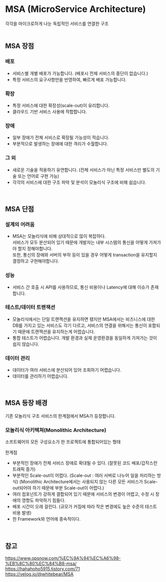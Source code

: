 # MSA (MicroService Architecture)
각각을 마이크로하게 나눈 독립적인 서비스를 연결한 구조  
<br>

## MSA 장점
### 배포
- 서비스별 개별 배포가 가능합니다. (배포시 전체 서비스의 중단이 없습니다.)
- 특정 서비스의 요구사항만을 반영하여, 빠르게 배포 가능합니다.
 
### 확장
- 특정 서비스에 대한 확장성(scale-out)이 유리합니다.
- 클라우드 기반 서비스 사용에 적합합니다.
 
### 장애
- 일부 장애가 전체 서비스로 확장될 가능성이 적습니다.
- 부분적으로 발생하는 장애에 대한 격리가 수월합니다.
 
### 그 외
- 새로운 기술을 적용하기 유연합니다. (전체 서비스가 아닌 특정 서비스만 별도의 기술 또는 언어로 구현 가능)
- 각각의 서비스에 대한 구조 파악 및 분석이 모놀리식 구조에 비해 쉽습니다.  
<br>

## MSA 단점
### 설계의 어려움
- MSA는 모놀리식에 비해 상대적으로 많이 복잡하다.  
  서비스가 모두 분산되어 있기 때문에 개발자는 내부 시스템의 통신을 어떻게 가져가야 할지 정해야합니다.  
  또한, 통신의 장애와 서버의 부하 등이 있을 경우 어떻게 transaction을 유지할지 결정하고 구현해야합니다.
 
### 성능
- 서비스 간 호출 시 API를 사용하므로, 통신 비용이나 Latency에 대해 이슈가 존재합니다.
 
### 테스트/데이터 트랜잭션
- 모놀리식에서는 단일 트랜잭션을 유지하면 됐지만 MSA에서는 비즈니스에 대한 DB를 가지고 있는 서비스도 각기 다르고, 서비스의 연결을 위해서는 통신이 포함되기 때문에 트랜잭션을 유지하는게 어렵습니다.
- 통합 테스트가 어렵습니다. 개발 환경과 실제 운영환경을 동일하게 가져가는 것이 쉽지 않습니다.
 
### 데이터 관리
- 데이터가 여러 서비스에 분산되어 있어 조회하기 어렵습니다.
- 데이터를 관리하기 어렵습니다.  
<br>

## MSA 등장 배경
기존 모놀리식 구조 서비스의 한계점에서 MSA가 등장합니다.  

### 모놀리식 아키텍쳐(Monolithic Architecture)
소프트웨어의 모든 구성요소가 한 프로젝트에 통합되어있는 형태  

한계점  
- 부분적인 장애가 전체 서비스 장애로 확대될 수 있다. (잘못된 코드 배포/갑작스런 트래픽 증가)
- 부분적인 Scale-out이 어렵다. (Scale-out : 여러 서버로 나누어 일을 처리하는 방식) (Monolithic Architecture에서는 사용되지 않는 다른 모든 서비스가 Scale-out되어야 하기 때문에 부분 Scale-out이 어렵다.)
- 여러 컴포넌트가 강하게 결합되어 있기 때문에 서비스의 변경이 어렵고, 수정 시 장애의 영향도 파악하기 힘들다.
- 배포 시간이 오래 걸린다. (규모가 커짐에 따라 작은 변경에도 높은 수준의 테스트 비용 발생)
- 한 Framework와 언어에 종속적이다.

<br>

## 참고
https://www.opsnow.com/%EC%9A%94%EC%A6%98-%EB%8C%80%EC%84%B8-msa/  
https://hahahoho5915.tistory.com/71  
https://velog.io/@whitebear/MSA  
